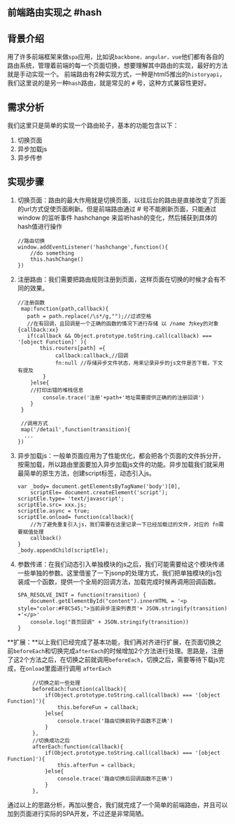 ## 前端路由实现之 #hash ##

## 背景介绍 ##
用了许多前端框架来做`spa`应用，比如说`backbone，angular，vue`他们都有各自的路由系统，管理着前端的每一个页面切换，想要理解其中路由的实现，最好的方法就是手动实现一个。
前端路由有2种实现方式，一种是html5推出的`historyapi`，我们这里说的是另一种`hash`路由，就是常见的 `#` 号，这种方式兼容性更好。
## 需求分析 ##
我们这里只是简单的实现一个路由轮子，基本的功能包含以下：

 1. 切换页面
 2. 异步加载js
 3. 异步传参

## 实现步骤 ##

 1. 切换页面：路由的最大作用就是切换页面，以往后台的路由是直接改变了页面的url方式促使页面刷新。但是前端路由通过 # 号不能刷新页面，只能通过  window 的监听事件  hashchange 来监听hash的变化，然后捕获到具体的hash值进行操作

    ```
    //路由切换
	window.addEventListener('hashchange',function(){
		//do something 
        this.hashChange()
	})
    ```

 2. 注册路由：我们需要把路由规则注册到页面，这样页面在切换的时候才会有不同的效果。

    ```
    //注册函数
     map:function(path,callback){
       path = path.replace(/\s*/g,"");//过滤空格
       //在有回调，且回调是一个正确的函数的情况下进行存储 以 /name 为key的对象 {callback:xx}
       if(callback && Object.prototype.toString.call(callback) === '[object Function]' ){
    	   this.routers[path] ={
    			callback:callback,//回调
    			fn:null //存储异步文件状态，用来记录异步的js文件是否下载，下文有提及
    		} 
    	}else{
    	//打印出错的堆栈信息
    		console.trace('注册'+path+'地址需要提供正确的的注册回调')
    	}
     }
     
     //调用方式
     map('/detail',function(transition){
      ...
  	})
    ```

 3. 异步加载js：一般单页面应用为了性能优化，都会把各个页面的文件拆分开，按需加载，所以路由里面要加入异步加载js文件的功能。异步加载我们就采用最简单的原生方法，创建script标签，动态引入js。

    ```
    var _body= document.getElementsByTagName('body')[0],
	    scriptEle= document.createElement('script'); 
	scriptEle.type= 'text/javascript'; 
	scriptEle.src= xxx.js; 
	scriptEle.async = true;
	scriptEle.onload= function(callback){ 
        //为了避免重复引入js，我们需要在这里记录一下已经加载过的文件，对应的 fn需要赋值处理
        callback()
	} 
	_body.appendChild(scriptEle); 	
    ```

 4. 参数传递：在我们动态引入单独模块的js之后，我们可能需要给这个模块传递一些单独的参数。这里借鉴了一下jsonp的处理方式，我们把单独模块的js包装成一个函数，提供一个全局的回调方法，加载完成时候再调用回调函数。

    ```
    SPA_RESOLVE_INIT = function(transition) { 
    	document.getElementById("content").innerHTML = '<p style="color:#F8C545;">当前异步渲染列表页'+ JSON.stringify(transition) +'</p>'
    	console.log("首页回调" + JSON.stringify(transition))
    }
    ```
**扩展：**以上我们已经完成了基本功能，我们再对齐进行扩展，在页面切换之前`beforeEach`和切换完成`afterEach`的时候增加2个方法进行处理。思路是，注册了这2个方法之后，在切换之前就调用`beforeEach`，切换之后，需要等待下载js完成，在`onload`里面进行调用 `afterEach`

```
        //切换之前一些处理
		beforeEach:function(callback){
			if(Object.prototype.toString.call(callback) === '[object Function]'){
				this.beforeFun = callback;
			}else{
				console.trace('路由切换前钩子函数不正确')
			}
		},
		//切换成功之后
		afterEach:function(callback){
			if(Object.prototype.toString.call(callback) === '[object Function]'){
				this.afterFun = callback;
			}else{
				console.trace('路由切换后回调函数不正确')
			}
		},
```
通过以上的思路分析，再加以整合，我们就完成了一个简单的前端路由，并且可以加到页面进行实际的SPA开发，不过还是非常简陋。

